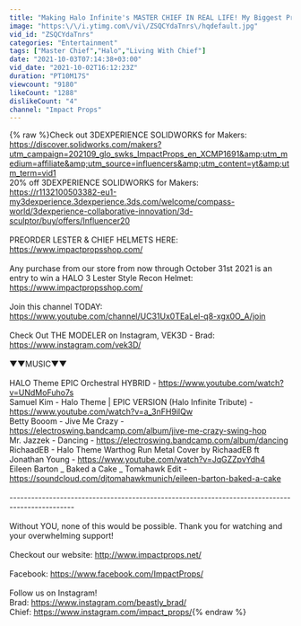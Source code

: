 ```yaml
---
title: "Making Halo Infinite's MASTER CHIEF IN REAL LIFE! My Biggest Project Yet! (Part 1)"
image: "https:\/\/i.ytimg.com\/vi\/ZSQCYdaTnrs\/hqdefault.jpg"
vid_id: "ZSQCYdaTnrs"
categories: "Entertainment"
tags: ["Master Chief","Halo","Living With Chief"]
date: "2021-10-03T07:14:38+03:00"
vid_date: "2021-10-02T16:12:23Z"
duration: "PT10M17S"
viewcount: "9180"
likeCount: "1288"
dislikeCount: "4"
channel: "Impact Props"
---
```

{% raw %}Check out 3DEXPERIENCE SOLIDWORKS for Makers: <a rel="nofollow" target="blank" href="https://discover.solidworks.com/makers?utm_campaign=202109_glo_swks_ImpactProps_en_XCMP1691&amp;utm_medium=affiliate&amp;utm_source=influencers&amp;utm_content=yt&amp;utm_term=vid1">https://discover.solidworks.com/makers?utm_campaign=202109_glo_swks_ImpactProps_en_XCMP1691&amp;utm_medium=affiliate&amp;utm_source=influencers&amp;utm_content=yt&amp;utm_term=vid1</a><br /> 20% off 3DEXPERIENCE SOLIDWORKS for Makers: <a rel="nofollow" target="blank" href="https://r1132100503382-eu1-my3dexperience.3dexperience.3ds.com/welcome/compass-world/3dexperience-collaborative-innovation/3d-sculptor/buy/offers/Influencer20">https://r1132100503382-eu1-my3dexperience.3dexperience.3ds.com/welcome/compass-world/3dexperience-collaborative-innovation/3d-sculptor/buy/offers/Influencer20</a><br /><br />PREORDER LESTER &amp; CHIEF HELMETS HERE: <a rel="nofollow" target="blank" href="https://www.impactpropsshop.com/">https://www.impactpropsshop.com/</a><br /><br />Any purchase from our store from now through October 31st 2021 is an entry to win a HALO 3 Lester Style Recon Helmet: <a rel="nofollow" target="blank" href="https://www.impactpropsshop.com/">https://www.impactpropsshop.com/</a><br /><br />Join this channel TODAY:<br /><a rel="nofollow" target="blank" href="https://www.youtube.com/channel/UC31Ux0TEaLel-q8-xgx0O_A/join">https://www.youtube.com/channel/UC31Ux0TEaLel-q8-xgx0O_A/join</a><br /><br />Check Out THE MODELER on Instagram, VEK3D - Brad: <a rel="nofollow" target="blank" href="https://www.instagram.com/vek3D/">https://www.instagram.com/vek3D/</a><br /><br />▼▼MUSIC▼▼<br /><br />HALO Theme  EPIC Orchestral  HYBRID - <a rel="nofollow" target="blank" href="https://www.youtube.com/watch?v=UNdMoFuho7s">https://www.youtube.com/watch?v=UNdMoFuho7s</a><br />Samuel Kim - Halo Theme | EPIC VERSION (Halo Infinite Tribute) - <a rel="nofollow" target="blank" href="https://www.youtube.com/watch?v=a_3nFH9ilQw">https://www.youtube.com/watch?v=a_3nFH9ilQw</a><br />Betty Booom - Jive Me Crazy - <a rel="nofollow" target="blank" href="https://electroswing.bandcamp.com/album/jive-me-crazy-swing-hop">https://electroswing.bandcamp.com/album/jive-me-crazy-swing-hop</a><br />Mr. Jazzek - Dancing - <a rel="nofollow" target="blank" href="https://electroswing.bandcamp.com/album/dancing">https://electroswing.bandcamp.com/album/dancing</a><br />RichaadEB - Halo Theme Warthog Run  Metal Cover by RichaadEB ft Jonathan Young - <a rel="nofollow" target="blank" href="https://www.youtube.com/watch?v=JqGZZpvYdh4">https://www.youtube.com/watch?v=JqGZZpvYdh4</a><br />Eileen Barton _ Baked a Cake _ Tomahawk Edit - <a rel="nofollow" target="blank" href="https://soundcloud.com/djtomahawkmunich/eileen-barton-baked-a-cake">https://soundcloud.com/djtomahawkmunich/eileen-barton-baked-a-cake</a><br /><br />------------------------------------------------------------------------------------------------<br /><br />Without YOU, none of this would be possible.  Thank you for watching and your overwhelming support!<br /><br />Checkout our website: <a rel="nofollow" target="blank" href="http://www.impactprops.net/">http://www.impactprops.net/</a><br /><br />Facebook: <a rel="nofollow" target="blank" href="https://www.facebook.com/ImpactProps/">https://www.facebook.com/ImpactProps/</a><br /><br />Follow us on Instagram!<br />Brad: <a rel="nofollow" target="blank" href="https://www.instagram.com/beastly_brad/">https://www.instagram.com/beastly_brad/</a><br />Chief: <a rel="nofollow" target="blank" href="https://www.instagram.com/impact_props/">https://www.instagram.com/impact_props/</a>{% endraw %}
